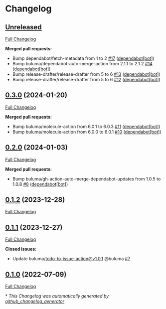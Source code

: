 # Changelog

## [Unreleased](https://github.com/buluma/ansible-role-capistrano_setup/tree/HEAD)

[Full Changelog](https://github.com/buluma/ansible-role-capistrano_setup/compare/0.3.0...HEAD)

**Merged pull requests:**

- Bump dependabot/fetch-metadata from 1 to 2 [\#17](https://github.com/buluma/ansible-role-capistrano_setup/pull/17) ([dependabot[bot]](https://github.com/apps/dependabot))
- Bump buluma/dependabot-auto-merge-action from 2.1.1 to 2.1.2 [\#14](https://github.com/buluma/ansible-role-capistrano_setup/pull/14) ([dependabot[bot]](https://github.com/apps/dependabot))
- Bump release-drafter/release-drafter from 5 to 6 [\#13](https://github.com/buluma/ansible-role-capistrano_setup/pull/13) ([dependabot[bot]](https://github.com/apps/dependabot))
- Bump release-drafter/release-drafter from 5 to 6 [\#12](https://github.com/buluma/ansible-role-capistrano_setup/pull/12) ([dependabot[bot]](https://github.com/apps/dependabot))

## [0.3.0](https://github.com/buluma/ansible-role-capistrano_setup/tree/0.3.0) (2024-01-20)

[Full Changelog](https://github.com/buluma/ansible-role-capistrano_setup/compare/0.2.0...0.3.0)

**Merged pull requests:**

- Bump buluma/molecule-action from 6.0.1 to 6.0.3 [\#11](https://github.com/buluma/ansible-role-capistrano_setup/pull/11) ([dependabot[bot]](https://github.com/apps/dependabot))
- Bump buluma/molecule-action from 6.0.0 to 6.0.1 [\#10](https://github.com/buluma/ansible-role-capistrano_setup/pull/10) ([dependabot[bot]](https://github.com/apps/dependabot))

## [0.2.0](https://github.com/buluma/ansible-role-capistrano_setup/tree/0.2.0) (2024-01-03)

[Full Changelog](https://github.com/buluma/ansible-role-capistrano_setup/compare/0.1.2...0.2.0)

**Merged pull requests:**

- Bump buluma/gh-action-auto-merge-dependabot-updates from 1.0.5 to 1.0.8 [\#8](https://github.com/buluma/ansible-role-capistrano_setup/pull/8) ([dependabot[bot]](https://github.com/apps/dependabot))

## [0.1.2](https://github.com/buluma/ansible-role-capistrano_setup/tree/0.1.2) (2023-12-28)

[Full Changelog](https://github.com/buluma/ansible-role-capistrano_setup/compare/0.1.1...0.1.2)

## [0.1.1](https://github.com/buluma/ansible-role-capistrano_setup/tree/0.1.1) (2023-12-27)

[Full Changelog](https://github.com/buluma/ansible-role-capistrano_setup/compare/0.1.0...0.1.1)

**Closed issues:**

- Update buluma/todo-to-issue-action@v1.0.1 @buluma [\#7](https://github.com/buluma/ansible-role-capistrano_setup/issues/7)

## [0.1.0](https://github.com/buluma/ansible-role-capistrano_setup/tree/0.1.0) (2022-07-09)

[Full Changelog](https://github.com/buluma/ansible-role-capistrano_setup/compare/6cf01830f1ed855c505bdd55b50433c8e8f0c709...0.1.0)



\* *This Changelog was automatically generated by [github_changelog_generator](https://github.com/github-changelog-generator/github-changelog-generator)*
